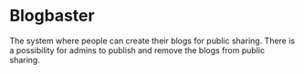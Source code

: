# Blogbaster
The system where people can create their blogs for public sharing. 
There is a possibility for admins to publish and remove the blogs from public sharing.
